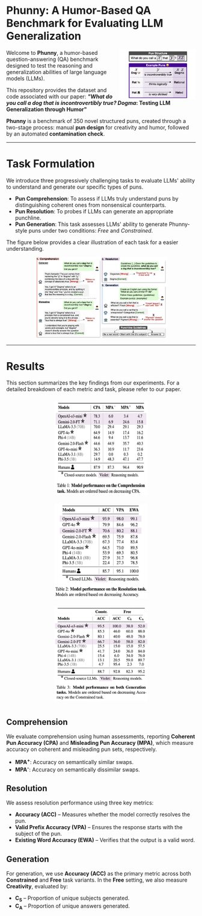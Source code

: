 # Phunny: A Humor-Based QA Benchmark for Evaluating LLM Generalization  

<p align="center">
  <img src="images/phunny.png" alt="Phunny" width="40%" align="right">
  
  Welcome to **Phunny**, a humor-based question-answering (QA) benchmark designed to test the reasoning and generalization abilities of large language models (LLMs). 
  
  This repository provides the dataset and code associated with our paper: **_"What do you call a *dog* that is incontrovertibly true? *Dog*ma_: Testing LLM Generalization through Humor"**  
  
  **Phunny** is a benchmark of 350 novel structured puns, created through a two-stage process: manual **pun design** for creativity and humor, followed by an automated **contamination check**.

---

# Task Formulation

We introduce three progressively challenging tasks to evaluate LLMs' ability to understand and generate our specific types of puns.
- **Pun Comprehension**: To assess if LLMs truly understand puns by distinguishing coherent ones from nonsensical counterparts.
- **Pun Resolution**: To probes if LLMs can generate an appropriate punchline.
- **Pun Generation**: This task assesses LLMs' ability to generate Phunny-style puns under two conditions: *Free* and *Constrained*.

The figure below provides a clear illustration of each task for a easier understanding.

<p align="center">
  <img src="images/tasks.png" alt="Tasks Overview" width="70%">
</p>

---

# Results  

This section summarizes the key findings from our experiments. For a detailed breakdown of each metric and task, please refer to our paper.  

<p align="center">
  <img src="images/res_comprehension.png" alt="Comprehension Results" width="250" height="250" style="margin: 10px;">
  <img src="images/res_resolution.png" alt="Resolution Results" width="250" height="250" style="margin: 10px;">
  <img src="images/res_generation.png" alt="Generation Results" width="250" height="250" style="margin: 10px;">
</p>


## Comprehension  

We evaluate comprehension using human assessments, reporting **Coherent Pun Accuracy (CPA)** and **Misleading Pun Accuracy (MPA)**, which measure accuracy on coherent and misleading pun sets, respectively.  

- **MPA<sup>+</sup>**: Accuracy on semantically similar swaps.  
- **MPA<sup>-</sup>**: Accuracy on semantically dissimilar swaps.  


## Resolution  

We assess resolution performance using three key metrics:  

- **Accuracy (ACC)** – Measures whether the model correctly resolves the pun.  
- **Valid Prefix Accuracy (VPA)** – Ensures the response starts with the subject of the pun.  
- **Existing Word Accuracy (EWA)** – Verifies that the output is a valid word.  


## Generation  

For generation, we use **Accuracy (ACC)** as the primary metric across both **Constrained** and **Free** task variants. In the **Free** setting, we also measure **Creativity**, evaluated by:  

- **C<sub>S</sub>** – Proportion of unique subjects generated.  
- **C<sub>A</sub>** – Proportion of unique answers generated.





